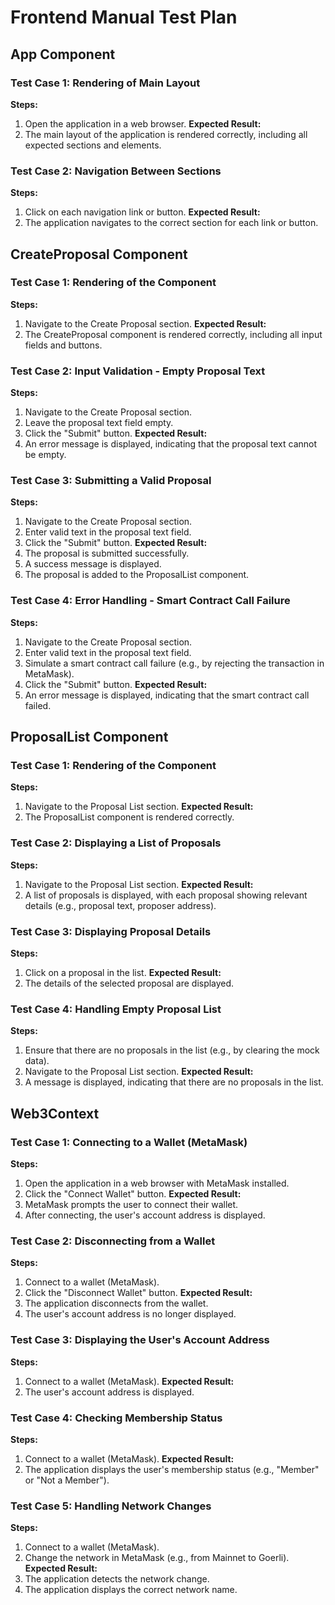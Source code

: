 # Frontend Manual Test Plan

## App Component

### Test Case 1: Rendering of Main Layout
**Steps:**
1. Open the application in a web browser.
**Expected Result:**
1. The main layout of the application is rendered correctly, including all expected sections and elements.

### Test Case 2: Navigation Between Sections
**Steps:**
1. Click on each navigation link or button.
**Expected Result:**
1. The application navigates to the correct section for each link or button.

## CreateProposal Component

### Test Case 1: Rendering of the Component
**Steps:**
1. Navigate to the Create Proposal section.
**Expected Result:**
1. The CreateProposal component is rendered correctly, including all input fields and buttons.

### Test Case 2: Input Validation - Empty Proposal Text
**Steps:**
1. Navigate to the Create Proposal section.
2. Leave the proposal text field empty.
3. Click the "Submit" button.
**Expected Result:**
1. An error message is displayed, indicating that the proposal text cannot be empty.

### Test Case 3: Submitting a Valid Proposal
**Steps:**
1. Navigate to the Create Proposal section.
2. Enter valid text in the proposal text field.
3. Click the "Submit" button.
**Expected Result:**
1. The proposal is submitted successfully.
2. A success message is displayed.
3. The proposal is added to the ProposalList component.

### Test Case 4: Error Handling - Smart Contract Call Failure
**Steps:**
1. Navigate to the Create Proposal section.
2. Enter valid text in the proposal text field.
3. Simulate a smart contract call failure (e.g., by rejecting the transaction in MetaMask).
4. Click the "Submit" button.
**Expected Result:**
1. An error message is displayed, indicating that the smart contract call failed.

## ProposalList Component

### Test Case 1: Rendering of the Component
**Steps:**
1. Navigate to the Proposal List section.
**Expected Result:**
1. The ProposalList component is rendered correctly.

### Test Case 2: Displaying a List of Proposals
**Steps:**
1. Navigate to the Proposal List section.
**Expected Result:**
1. A list of proposals is displayed, with each proposal showing relevant details (e.g., proposal text, proposer address).

### Test Case 3: Displaying Proposal Details
**Steps:**
1. Click on a proposal in the list.
**Expected Result:**
1. The details of the selected proposal are displayed.

### Test Case 4: Handling Empty Proposal List
**Steps:**
1. Ensure that there are no proposals in the list (e.g., by clearing the mock data).
2. Navigate to the Proposal List section.
**Expected Result:**
1. A message is displayed, indicating that there are no proposals in the list.

## Web3Context

### Test Case 1: Connecting to a Wallet (MetaMask)
**Steps:**
1. Open the application in a web browser with MetaMask installed.
2. Click the "Connect Wallet" button.
**Expected Result:**
1. MetaMask prompts the user to connect their wallet.
2. After connecting, the user's account address is displayed.

### Test Case 2: Disconnecting from a Wallet
**Steps:**
1. Connect to a wallet (MetaMask).
2. Click the "Disconnect Wallet" button.
**Expected Result:**
1. The application disconnects from the wallet.
2. The user's account address is no longer displayed.

### Test Case 3: Displaying the User's Account Address
**Steps:**
1. Connect to a wallet (MetaMask).
**Expected Result:**
1. The user's account address is displayed.

### Test Case 4: Checking Membership Status
**Steps:**
1. Connect to a wallet (MetaMask).
**Expected Result:**
1. The application displays the user's membership status (e.g., "Member" or "Not a Member").

### Test Case 5: Handling Network Changes
**Steps:**
1. Connect to a wallet (MetaMask).
2. Change the network in MetaMask (e.g., from Mainnet to Goerli).
**Expected Result:**
1. The application detects the network change.
2. The application displays the correct network name.